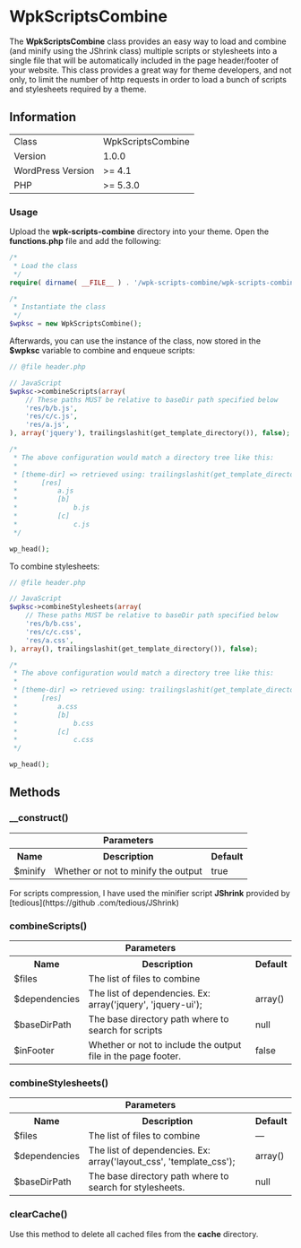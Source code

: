 # WpkScriptsCombine

The **WpkScriptsCombine** class provides an easy way to load and combine (and minify using the JShrink class) 
multiple scripts or stylesheets into a single file that will be automatically included in the page header/footer of 
your website. This class provides a great way for theme developers, and not only, to limit the number of http requests
 in order to load a bunch of scripts and stylesheets required by a theme.

## Information

<table>
  <tr>
    <td>Class</td>
    <td>WpkScriptsCombine</td>
  </tr>
  <tr>
    <td>Version</td>
    <td>1.0.0</td>
  </tr>
  <tr>
    <td>WordPress Version</td>
    <td>>= 4.1</td>
  </tr>
  <tr>
    <td>PHP</td>
    <td>>= 5.3.0</td>
  </tr>
</table>


### Usage

Upload the **wpk-scripts-combine** directory into your theme. Open the **functions.php** file and add the following: 
```php
/*
 * Load the class
 */
require( dirname( __FILE__ ) . '/wpk-scripts-combine/wpk-scripts-combine.php' );

/*
 * Instantiate the class
 */
$wpksc = new WpkScriptsCombine();
```

Afterwards, you can use the instance of the class, now stored in the **$wpksc** variable to combine and enqueue scripts:

```php
// @file header.php

// JavaScript
$wpksc->combineScripts(array(
    // These paths MUST be relative to baseDir path specified below
    'res/b/b.js',
    'res/c/c.js',
    'res/a.js',
), array('jquery'), trailingslashit(get_template_directory()), false);

/*
 * The above configuration would match a directory tree like this:
 *
 * [theme-dir] => retrieved using: trailingslashit(get_template_directory())
 *      [res]
 *          a.js
 *          [b]
 *              b.js
 *          [c]
 *              c.js
 */

wp_head();
```

To combine stylesheets:

```php
// @file header.php

// JavaScript
$wpksc->combineStylesheets(array(
    // These paths MUST be relative to baseDir path specified below
    'res/b/b.css',
    'res/c/c.css',
    'res/a.css',
), array(), trailingslashit(get_template_directory()), false);

/*
 * The above configuration would match a directory tree like this:
 *
 * [theme-dir] => retrieved using: trailingslashit(get_template_directory())
 *      [res]
 *          a.css
 *          [b]
 *              b.css
 *          [c]
 *              c.css
 */

wp_head();
```

## Methods

### __construct()
<table>
  <tr>
   <td colspan="3" align="center"><strong>Parameters</strong></td>
  </tr>
  <tr>
   <th>Name</th>
   <th>Description</th>
   <th>Default</th>
  </tr>
  <tr>
    <td>$minify</td>
    <td>Whether or not to minify the output</td>
    <td>true</td>
  </tr>
</table>

For scripts compression, I have used the minifier script **JShrink** provided by [tedious](https://github
.com/tedious/JShrink)



### combineScripts()

<table>
  <tr>
   <td colspan="3" align="center"><strong>Parameters</strong></td>
  </tr>
  <tr>
   <th>Name</th>
   <th>Description</th>
   <th>Default</th>
  </tr>
  <tr>
    <td>$files</td>
    <td>The list of files to combine</td>
    <td></td>
  </tr>
  <tr>
    <td>$dependencies</td>
    <td>The list of dependencies. Ex: array('jquery', 'jquery-ui');</td>
    <td>array()</td>
  </tr>
  <tr>
    <td>$baseDirPath</td>
    <td>The base directory path where to search for scripts</td>
    <td>null</td>
  </tr>
  <tr>
    <td>$inFooter</td>
    <td>Whether or not to include the output file in the page footer.</td>
    <td>false</td>
  </tr>
</table>

### combineStylesheets()

<table>
  <tr>
   <td colspan="3" align="center"><strong>Parameters</strong></td>
  </tr>
  <tr>
   <th>Name</th>
   <th>Description</th>
   <th>Default</th>
  </tr>
  <tr>
    <td>$files</td>
    <td>The list of files to combine</td>
    <td>&mdash;</td>
  </tr>
  <tr>
    <td>$dependencies</td>
    <td>The list of dependencies. Ex: array('layout_css', 'template_css');</td>
    <td>array()</td>
  </tr>
  <tr>
    <td>$baseDirPath</td>
    <td>The base directory path where to search for stylesheets.</td>
    <td>null</td>
  </tr>
</table>

### clearCache()

Use this method to delete all cached files from the **cache** directory.
